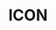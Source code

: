 ---
blog: https://medium.com/helloiconworld
facebook: https://facebook.com/helloicon
git: https://github.com/icon-project
logohandle: iconfoundation
sort: icon
title: ICON
twitter: https://x.com/helloiconworld
website: https://icon.foundation/
---